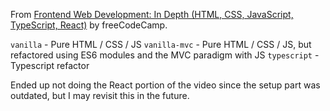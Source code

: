 From [Frontend Web Development: In Depth (HTML, CSS, JavaScript, TypeScript, React)](https://www.youtube.com/watch?v=MsnQ5uepIaE) by freeCodeCamp.

`vanilla` - Pure HTML / CSS / JS
`vanilla-mvc` - Pure HTML / CSS / JS, but refactored using ES6 modules and the MVC paradigm with JS
`typescript` - Typescript refactor

Ended up not doing the React portion of the video since the setup part was outdated, but I may revisit this in the future.